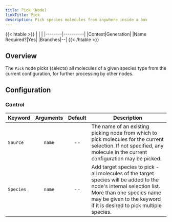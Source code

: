 ```yaml
---
title: Pick (Node)
linkTitle: Pick
description: Pick species molecules from anywhere inside a box
---
```


{{< htable >}}
| | |
|--------|----------|
|Context|Generation|
|Name Required?|Yes|
|Branches|--|
{{< /htable >}}

## Overview

The `Pick` node picks (selects) all molecules of a given species type from the current configuration, for further processing by other nodes.

## Configuration

### Control

|Keyword|Arguments|Default|Description|
|:------|:--:|:-----:|-----------|
|`Source`|`name`|--|The name of an existing picking node from which to pick molecules for the current selection. If not specified, any molecule in the current configuration may be picked.|
|`Species`|`name`|--|Add target species to pick - all molecules of the target species will be added to the node's internal selection list. More than one species name may be given to the keyword if it is desired to pick multiple species.|
